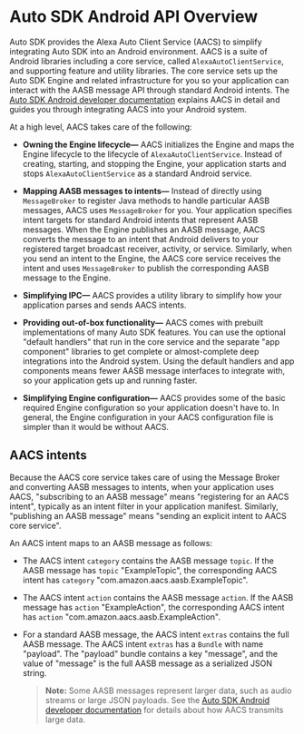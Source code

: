 # Auto SDK Android API Overview

Auto SDK provides the Alexa Auto Client Service (AACS) to simplify integrating Auto SDK into an Android environment. AACS is a suite of Android libraries including a core service, called `AlexaAutoClientService`, and supporting feature and utility libraries. The core service sets up the Auto SDK Engine and related infrastructure for you so your application can interact with the AASB message API through standard Android intents. The [Auto SDK Android developer documentation](../../android/index.md) explains AACS in detail and guides you through integrating AACS into your Android system. 

At a high level, AACS takes care of the following:

- **Owning the Engine lifecycle—** AACS initializes the Engine and maps the Engine lifecycle to the lifecycle of `AlexaAutoClientService`. Instead of creating, starting, and stopping the Engine, your application starts and stops `AlexaAutoClientService` as a standard Android service.

- **Mapping AASB messages to intents—** Instead of directly using `MessageBroker` to register Java methods to handle particular AASB messages, AACS uses `MessageBroker` for you. Your application specifies intent targets for standard Android intents that represent AASB messages. When the Engine publishes an AASB message, AACS converts the message to an intent that Android delivers to your registered target broadcast receiver, activity, or service. Similarly, when you send an intent to the Engine, the AACS core service receives the intent and uses `MessageBroker` to publish the corresponding AASB message to the Engine.

- **Simplifying IPC—** AACS provides a utility library to simplify how your application parses and sends AACS intents.

- **Providing out-of-box functionality—** AACS comes with prebuilt implementations of many Auto SDK features. You can use the optional "default handlers" that run in the core service and the separate "app component" libraries to get complete or almost-complete deep integrations into the Android system. Using the default handlers and app components means fewer AASB message interfaces to integrate with, so your application gets up and running faster.

- **Simplifying Engine configuration—** AACS provides some of the basic required Engine configuration so your application doesn't have to. In general, the Engine configuration in your AACS configuration file is simpler than it would be without AACS.

## AACS intents

Because the AACS core service takes care of using the Message Broker and converting AASB messages to intents, when your application uses AACS, "subscribing to an AASB message" means "registering for an AACS intent", typically as an intent filter in your application manifest. Similarly, "publishing an AASB message" means "sending an explicit intent to AACS core service". 

An AACS intent maps to an AASB message as follows:

* The AACS intent `category` contains the AASB message `topic`. If the AASB message has `topic` "ExampleTopic", the corresponding AACS intent has `category` "com.amazon.aacs.aasb.ExampleTopic".

* The AACS intent `action` contains the AASB message `action`. If the AASB message has `action` "ExampleAction", the corresponding AACS intent has `action` "com.amazon.aacs.aasb.ExampleAction".

* For a standard AASB message, the AACS intent `extras` contains the full AASB message. The AACS intent `extras` has a `Bundle` with name "payload". The "payload" bundle contains a key "message", and the value of "message" is the full AASB message as a serialized JSON string.

    > **Note:** Some AASB messages represent larger data, such as audio streams or large JSON payloads. See the [Auto SDK Android developer documentation](../../android/index.md) for details about how AACS transmits large data.
